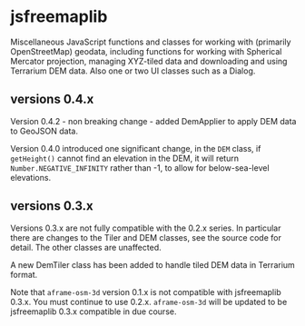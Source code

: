 jsfreemaplib
============

Miscellaneous JavaScript functions and classes for working with (primarily OpenStreetMap) geodata, including functions for working with Spherical Mercator projection, managing XYZ-tiled data and downloading and using Terrarium DEM data. Also one or two UI classes such as a Dialog.

versions 0.4.x
--------------

Version 0.4.2 - non breaking change - added DemApplier to apply DEM data to GeoJSON data.

Version 0.4.0 introduced one significant change, in the `DEM` class, if
`getHeight()` cannot find an elevation in the DEM, it will return 
`Number.NEGATIVE_INFINITY` rather than -1, to allow for below-sea-level
elevations.


versions 0.3.x
--------------

Versions 0.3.x are not fully compatible with the 0.2.x series. In particular
there are changes to the Tiler and DEM classes, see the source code for detail.
The other classes are unaffected.

A new DemTiler class has been added to handle tiled DEM data in Terrarium
format.

Note that `aframe-osm-3d` version 0.1.x is not compatible with jsfreemaplib
0.3.x. You must continue to use 0.2.x. `aframe-osm-3d` will be updated to
be jsfreemaplib 0.3.x compatible in due course.
